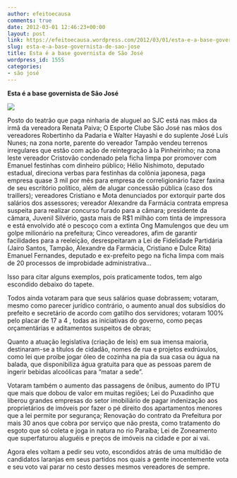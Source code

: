 ```yaml
---
author: efeitoecausa
comments: true
date: 2012-03-01 12:46:23+00:00
layout: post
link: https://efeitoecausa.wordpress.com/2012/03/01/esta-e-a-base-governista-de-sao-jose/
slug: esta-e-a-base-governista-de-sao-jose
title: Esta é a base governista de São José
wordpress_id: 1555
categories:
- são josé
---
```


**Esta é a base governista de São José**

[![](http://efeitoecausa.files.wordpress.com/2012/03/622283824.jpg)](http://efeitoecausa.files.wordpress.com/2012/03/622283824.jpg)

Posto do teatrão que paga ninharia de aluguel ao SJC está nas mãos da irmã da vereadora Renata Paiva; O Esporte Clube São José nas mãos dos vereadores Robertinho da Padaria e Walter Hayashi e do suplente José Luís Nunes; na zona norte, parente do vereador Tampão vendeu terrenos irregulares que estão com ação de reintegração à la Pinheirinho; na zona leste vereador Cristovão condenado pela ficha limpa por promover com Emanuel festinhas com dinheiro público; Hélio Nishimoto, deputado estadual, direciona verbas para festinhas da colônia japonesa, paga empresa quase 3 mil por mês para empresa de correligionário fazer faxina de seu escritório político, além de alugar concessão pública (caso dos traillers); vereadores Cristiano e Mota denunciados por extorquir parte dos salários dos assessores; vereador Alexandre da Farmácia contrata empresa suspeita para realizar concurso furado para a câmara; presidente da câmara, Juvenil Silvério, gasta mais de R$1 milhão com tinta de impressora e está envolvido até o pescoço com a extinta Ong Mamulengos que deu um golpe milionário na prefeitura; Cinco vereadores, afim de garantir facilidades para a reeleição, desrespeitaram a Lei de Fidelidade Partidária (Jairo Santos, Tampão, Alexandre da Farmácia, Cristiano e Dulce Rita) Emanuel Fernandes, deputado e ex-prefeito pego na ficha limpa com mais de 20 processos de improbidade administrativa...

Isso para citar alguns exemplos, pois praticamente todos, tem algo escondido debaixo do tapete.



Todos ainda votaram para que seus salários quase dobrassem; votaram, mesmo como parecer jurídico contrário, o aumento anual dos subsídios do prefeito e secretário de acordo com gatilho dos servidores; votaram 100% pelo placar de 17 a 4 , todas as iniciativas do governo, como peças orçamentárias e aditamentos suspeitos de obras;



Quanto a atuação legislativa (criação de leis) em sua imensa maioria, destinaram-se a títulos de cidadão, nomes de rua e projetos exdrúxulos, como lei que proíbe jogar óleo de cozinha na pia da sua casa ou água na balada, que disponibiliza água gratuita para que as pessoas parem de ingerir bebidas alcoólicas para “matar a sede”.



Votaram também o aumento das passagens de ônibus, aumento do IPTU que mais que dobou de valor em muitas regiões; Lei do Puxadinho que liberou grandes empresas do setor imobiliário de pagar indenização aos proprietários de imóveis por fazer o pé direito dos apartamentos menores que a lei permite por segurança; Renovação do contrato da Prefeitura por mais 30 anos que cobra por serviço que não presta, como tratamento do esgoto que só coleta e joga in natura no rio Paraíba; Lei de Zoneamento que superfaturou aluguéis e preços de imóveis na cidade e por ai vai.



Agora eles voltam a pedir seu voto, escondidos atrás de uma multidão de candidatos laranjas em seus partidos nos quais a gente inocentemente vota e seu voto vai parar no cesto desses mesmos vereadores de sempre.
